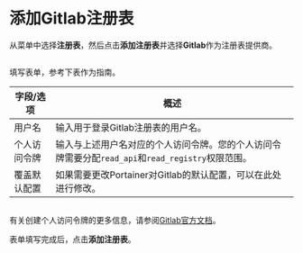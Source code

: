 # 添加Gitlab注册表

从菜单中选择**注册表**，然后点击**添加注册表**并选择**Gitlab**作为注册表提供商。

<figure><img src="../..//assets/2.15-settings-registries-add-gitlab.gif" alt=""><figcaption></figcaption></figure>

填写表单，参考下表作为指南。

| 字段/选项                   | 概述                                                                                                                         |
| -------------------------- | -------------------------------------------------------------------------------------------------------------------------- |
| 用户名                     | 输入用于登录Gitlab注册表的用户名。                                                                                          |
| 个人访问令牌               | 输入与上述用户名对应的个人访问令牌。您的个人访问令牌需要分配`read_api`和`read_registry`权限范围。                           |
| 覆盖默认配置               | 如果需要更改Portainer对Gitlab的默认配置，可以在此处进行修改。                                                              |

<figure><img src="../..//assets/2.15-settings-registries-add-gitlab-details.png" alt=""><figcaption></figcaption></figure>

有关创建个人访问令牌的更多信息，请参阅[Gitlab官方文档](https://docs.gitlab.com/ee/user/profile/personal_access_tokens.html)。

表单填写完成后，点击**添加注册表**。
